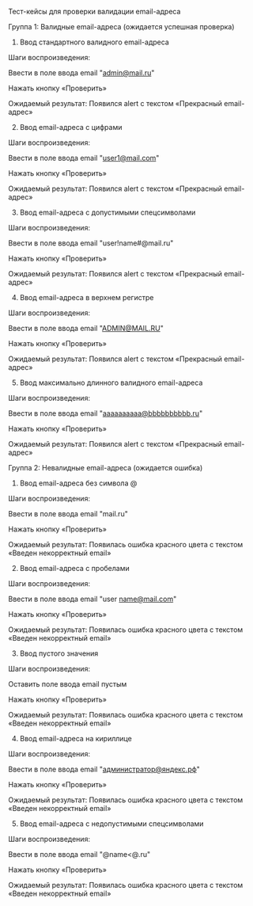 Тест-кейсы для проверки валидации email-адреса



Группа 1: Валидные email-адреса (ожидается успешная проверка)


1. Ввод стандартного валидного email-адреса

Шаги воспроизведения:

Ввести в поле ввода email "admin@mail.ru"

Нажать кнопку «Проверить»

Ожидаемый результат: Появился alert с текстом «Прекрасный email-адрес»



2. Ввод email-адреса с цифрами

Шаги воспроизведения:

Ввести в поле ввода email "user1@mail.com"

Нажать кнопку «Проверить»

Ожидаемый результат: Появился alert с текстом «Прекрасный email-адрес»



3. Ввод email-адреса с допустимыми спецсимволами

Шаги воспроизведения:

Ввести в поле ввода email "user!name#@mail.ru"

Нажать кнопку «Проверить»

Ожидаемый результат: Появился alert с текстом «Прекрасный email-адрес»



4. Ввод email-адреса в верхнем регистре
 
Шаги воспроизведения:

Ввести в поле ввода email "ADMIN@MAIL.RU"

Нажать кнопку «Проверить»

Ожидаемый результат: Появился alert с текстом «Прекрасный email-адрес»



5. Ввод максимально длинного валидного email-адреса
 
Шаги воспроизведения:

Ввести в поле ввода email "aaaaaaaaaa@bbbbbbbbbb.ru"

Нажать кнопку «Проверить»

Ожидаемый результат: Появился alert с текстом «Прекрасный email-адрес»



Группа 2: Невалидные email-адреса (ожидается ошибка)



1. Ввод email-адреса без символа @

Шаги воспроизведения:

Ввести в поле ввода email "mail.ru"

Нажать кнопку «Проверить»

Ожидаемый результат: Появилась ошибка красного цвета с текстом «Введен некорректный email»



2. Ввод email-адреса с пробелами

Шаги воспроизведения:

Ввести в поле ввода email "user name@mail.com"

Нажать кнопку «Проверить»

Ожидаемый результат: Появилась ошибка красного цвета с текстом «Введен некорректный email»



3. Ввод пустого значения
 
Шаги воспроизведения:

Оставить поле ввода email пустым

Нажать кнопку «Проверить»

Ожидаемый результат: Появилась ошибка красного цвета с текстом «Введен некорректный email»



4. Ввод email-адреса на кириллице

Шаги воспроизведения:

Ввести в поле ввода email "администратор@яндекс.рф"

Нажать кнопку «Проверить»

Ожидаемый результат: Появилась ошибка красного цвета с текстом «Введен некорректный email»



5. Ввод email-адреса с недопустимыми спецсимволами
   
Шаги воспроизведения:

Ввести в поле ввода email "@name<@.ru"

Нажать кнопку «Проверить»

Ожидаемый результат: Появилась ошибка красного цвета с текстом «Введен некорректный email»





